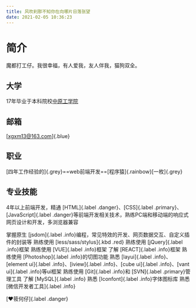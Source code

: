 ```yaml
---
title: 风吹刹那不知你在向哪片日落张望
date: 2021-02-05 10:36:23
---
```

# 简介
魔都打工仔。我很幸福，有人爱我，友人伴我，猫狗双全。
## 大学
17年毕业于本科院校[中原工学院](https://www.zut.edu.cn/)
## 邮箱
[xgxm13@163.com]{.blue}
## 职业
[四年工作经验的]{.grey}==web前端开发==[程序猿]{.rainbow}[一枚]{.grey}
## 专业技能
4年以上前端开发，精通 [HTML]{.label .danger}、[CSS]{.label .primary}、[JavaScript]{.label .danger}等前端开发相关技术，熟练PC端和移动端的响应式网页设计和开发，多浏览器兼容

掌握原生 [jsdom]{.label .info}编程，常见特效的开发、网页数据交互、自定义插件的封装等
熟练使用 [less/sass/stylus]{.kbd .red}
熟练使用 [jQuery]{.label .info}框架
熟练使用 [VUE]{.label .info}框架
了解 [REACT]{.label .info}框架
熟练使用 [Photoshop]{.label .info}的切图功能
熟悉 [layui]{.label .info}、[element ui]{.label .info}、[iview]{.label .info}、[cube ui]{.label .info}、[vant ui]{.label .info}等ui框架
熟练使用 [Git]{.label .info}和 [SVN]{.label .primary}管理工具
了解 [MySQL]{.label .info}
熟悉 [Iconfont]{.label .info}字体图标库
熟悉 [微信开发者工具]{.label .info}


[:heart:筱何仔]{.label .danger}
